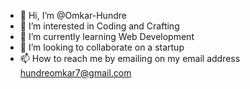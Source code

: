 - 👋 Hi, I’m @Omkar-Hundre
- 👀 I’m interested in Coding and Crafting
- 🌱 I’m currently learning Web Development
- 💞️ I’m looking to collaborate on a startup
- 📫 How to reach me by emailing on my email address <hundreomkar7@gmail.com>

<!---
Omkar-Hundre/Omkar-Hundre is a ✨ special ✨ repository because its `README.md` (this file) appears on your GitHub profile.
You can click the Preview link to take a look at your changes.
--->
